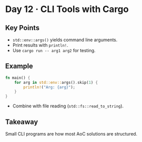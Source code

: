# Day 12 · CLI Tools with Cargo

## Key Points
- `std::env::args()` yields command line arguments.
- Print results with `println!`.
- Use `cargo run -- arg1 arg2` for testing.

## Example
```rust
fn main() {
    for arg in std::env::args().skip(1) {
        println!("Arg: {arg}");
    }
}
```

- Combine with file reading (`std::fs::read_to_string`).

## Takeaway
Small CLI programs are how most AoC solutions are structured.
